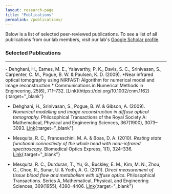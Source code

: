 ```yaml
---
layout: research-page
title: "Publications"
permalink: /publications/
---
```


Below is a list of selected peer-reviewed publications. To see a list of all publications from our lab members, visit our lab's <a href="https://scholar.google.com/citations?user=pgTxaCIAAAAJ&hl=en&authuser=3" target="_blank">Google Scholar profile</a>.


### Selected Publications
<hr>
- Dehghani, H., Eames, M. E., Yalavarthy, P. K., Davis, S. C., Srinivasan, S., Carpenter, C. M., Pogue, B. W. & Paulsen, K. D. (2009). *Near infrared optical tomography using NIRFAST: Algorithm for numerical model and image reconstruction.* Communications in Numerical Methods in Engineering, 25(6), 711–732. [Link](https://doi.org/10.1002/cnm.1162){:target="_blank"}

- Dehghani, H., Srinivasan, S., Pogue, B. W. & Gibson, A. (2009). *Numerical modelling and image reconstruction in diffuse optical tomography.* Philosophical Transactions of the Royal Society A: Mathematical, Physical and Engineering Sciences, 367(1900), 3073–3093. [Link](https://doi.org/10.1098/rsta.2009.0090){:target="_blank"}

- Mesquita, R. C., Franceschini, M. A. & Boas, D. A. (2010). *Resting state functional connectivity of the whole head with near-infrared spectroscopy.* Biomedical Optics Express, 1(1), 324–336. [Link](https://doi.org/10.1364/boe.1.000324){:target="_blank"}

- Mesquita, R. C., Durduran, T., Yu, G., Buckley, E. M., Kim, M. N., Zhou, C., Choe, R., Sunar, U. & Yodh, A. G. (2011). *Direct measurement of tissue blood flow and metabolism with diffuse optics.* Philosophical Transactions. Series A, Mathematical, Physical, and Engineering Sciences, 369(1955), 4390–4406. [Link](https://doi.org/10.1098/rsta.2011.0232){:target="_blank"}




<style>
.publications-list {
  list-style-type: none;
  padding: 0;
}

.publications-list li {
  margin-bottom: 12px;
}

.publications-list a {
  text-decoration: none;
  color: #007acc;
}

.publications-list a:hover {
  text-decoration: underline;
}
</style>
